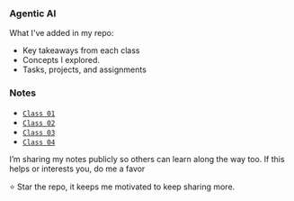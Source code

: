 ### Agentic AI

What I've added in my repo:

- Key takeaways from each class
- Concepts I explored.
- Tasks, projects, and assignments

### Notes

- [`Class 01`](https://github.com/AzaanUllah-Khan/AGENTIC-AI-NOTES/blob/main/Class%2001/Class%2001.md)
- [`Class 02`](https://github.com/AzaanUllah-Khan/AGENTIC-AI-NOTES/blob/main/Class%2002/Class%2002.md)
- [`Class 03`](https://github.com/AzaanUllah-Khan/AGENTIC-AI-NOTES/blob/main/Class%2003/Class%2003.md)
- [`Class 04`](https://github.com/AzaanUllah-Khan/AGENTIC-AI-NOTES/blob/main/Class%2004/Class%2004.md)


I’m sharing my notes publicly so others can learn along the way too.
If this helps or interests you, do me a favor

⭐ Star the repo, it keeps me motivated to keep sharing more.
